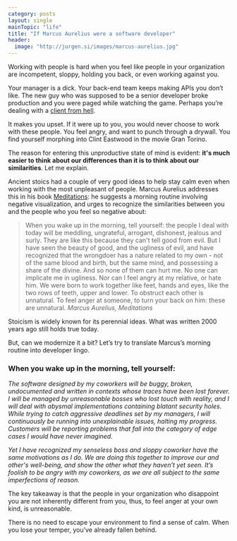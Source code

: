 ```yaml
---
category: posts
layout: single
mainTopic: "life"
title: "If Marcus Aurelius were a software developer"
header:
  image: "http://jurgen.si/images/marcus-aurelius.jpg"
---
```


Working with people is hard when you feel like people in your organization are incompetent, sloppy, holding you back, or even working against you.

Your manager is a dick. Your back-end team keeps making APIs you don’t like. The new guy who was supposed to be a senior developer broke production and you were paged while watching the game. Perhaps you’re dealing with a [client from hell](https://clientsfromhell.net/).

It makes you upset. If it were up to you, you would never choose to work with these people. You feel angry, and want to punch through a drywall. You find yourself morphing into Clint Eastwood in the movie Gran Torino.

The reason for entering this unproductive state of mind is evident: <b>it's much easier to think about our differences than it is to think about our similarities</b>. Let me explain.

Ancient stoics had a couple of very good ideas to help stay calm even when working with the most unpleasant of people. Marcus Aurelius addresses this in his book [Meditations](https://en.wikipedia.org/wiki/Meditations): he suggests a morning routine involving negative visualization, and urges to recognize the similarities between you and the people who you feel so negative about:

> When you wake up in the morning, tell yourself: the people I deal with today will be meddling, ungrateful, arrogant, dishonest, jealous and surly. They are like this because they can't tell good from evil. But I have seen the beauty of good, and the ugliness of evil, and have recognized that the wrongdoer has a nature related to my own - not of the same blood and birth, but the same mind, and possessing a share of the divine. And so none of them can hurt me. No one can implicate me in ugliness. Nor can I feel angry at my relative, or hate him. We were born to work together like feet, hands and eyes, like the two rows of teeth, upper and lower. To obstruct each other is unnatural. To feel anger at someone, to turn your back on him: these are unnatural.
> <cite>Marcus Aurelius, Meditations</cite>

Stoicism is widely known for its perennial ideas. What was written 2000 years ago still holds true today.

But, can we modernize it a bit? Let’s try to translate Marcus’s morning routine into developer lingo.

### When you wake up in the morning, tell yourself:

<i>The software designed by my coworkers will be buggy, broken, undocumented and written in contexts whose traces have been lost forever. I will be managed by unreasonable bosses who lost touch with reality, and I will deal with abysmal implementations containing blatant security holes. While trying to catch aggressive deadlines set by my managers, I will continuously be running into unexplainable issues, halting my progress. Customers will be reporting problems that fall into the category of edge cases I would have never imagined.</i>

<i>Yet I have recognized my senseless boss and sloppy coworker have the same motivations as I do. We are doing this together to improve our and other's well-being, and show the other what they haven’t yet seen. It’s foolish to be angry with my coworkers, as we are all subject to the same imperfections of reason.</i>

The key takeaway is that the people in your organization who disappoint you are not inherently different from you, thus, to feel anger at your own kind, is unreasonable.

There is no need to escape your environment to find a sense of calm. When you lose your temper, you’ve already fallen behind.

